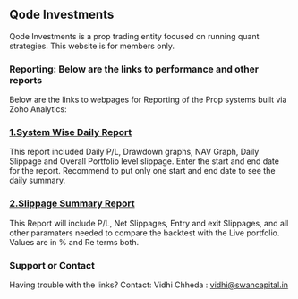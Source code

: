## Qode Investments

Qode Investments is a prop trading entity focused on running quant strategies.
This website is for members only.

### Reporting: Below are the links to performance and other reports


Below are the links to webpages for Reporting of the Prop systems built via Zoho Analytics:

### [1.System Wise Daily Report](https://analytics.zoho.in/open-view/262393000000024556)
  This report included Daily P/L, Drawdown graphs, NAV Graph, Daily Slippage and Overall Portfolio level slippage.
  Enter the start and end date for the report. Recommend to put only one start and end date to see the daily summary.
  
  
### [2.Slippage Summary Report](https://analytics.zoho.in/open-view/262393000000040543)
  This Report will include P/L, Net Slippages, Entry and exit Slippages, and all other paramaters needed to compare the backtest
  with the Live portfolio. Values are in % and Re terms both.
  
  


### Support or Contact

Having trouble with the links? Contact: Vidhi Chheda : vidhi@swancapital.in
